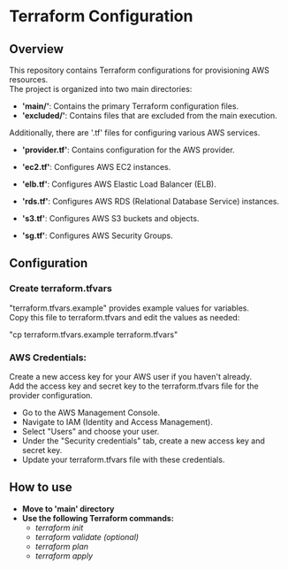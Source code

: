 # Terraform Configuration

## Overview

This repository contains Terraform configurations for provisioning AWS resources.  
The project is organized into two main directories:

- **'main/'**: Contains the primary Terraform configuration files.
- **'excluded/'**: Contains files that are excluded from the main execution.

Additionally, there are '.tf' files for configuring various AWS services.  
- **'provider.tf'**: Contains configuration for the AWS provider.  

- **'ec2.tf'**: Configures AWS EC2 instances.  

- **'elb.tf'**: Configures AWS Elastic Load Balancer (ELB).  

- **'rds.tf'**: Configures AWS RDS (Relational Database Service) instances.  

- **'s3.tf'**: Configures AWS S3 buckets and objects.  

- **'sg.tf'**: Configures AWS Security Groups.  

## Configuration  

### Create terraform.tfvars  

"terraform.tfvars.example" provides example values for variables.  
Copy this file to terraform.tfvars and edit the values as needed:

"cp terraform.tfvars.example terraform.tfvars"

### AWS Credentials:  

Create a new access key for your AWS user if you haven't already.  
Add the access key and secret key to the terraform.tfvars file for the provider configuration.  
- Go to the AWS Management Console.  
- Navigate to IAM (Identity and Access Management).  
- Select "Users" and choose your user.  
- Under the "Security credentials" tab, create a new access key and secret key.  
- Update your terraform.tfvars file with these credentials.  

## How to use

- **Move to 'main' directory**
- **Use the following Terraform commands:**  
    - *terraform init*  
    - *terraform validate (optional)*  
    - *terraform plan*  
    - *terraform apply*  
